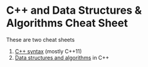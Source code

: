 # C++ and Data Structures & Algorithms Cheat Sheet

These are two cheat sheets
1. [C++ syntax](C++%20Syntax.md) (mostly C++11) 
2. [Data structures and algorithms](Data%20Structures%20and%20Algorithms.md) in C++
